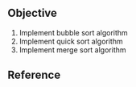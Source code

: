 ## Objective 

1. Implement bubble sort algorithm
2. Implement quick sort algorithm
3. Implement merge sort algorithm

## Reference

